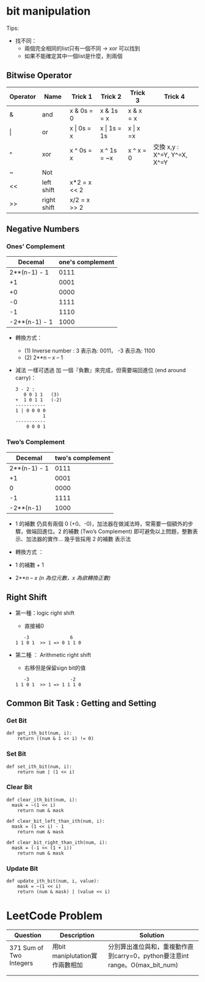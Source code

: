 

# bit manipulation

Tips:
* 找不同：
    * 兩個完全相同的list只有一個不同 -> xor 可以找到
    * 如果不能確定其中一個list是什麼，則兩個
    
    


## Bitwise Operator
|Operator |Name|Trick 1|Trick 2|Trick 3|Trick 4|
|:----|--------|-----|-----|-----|-----|
|&|and|x & 0s = 0|x & 1s = x|x & x = x||
| \| |or      |x \| 0s = x|x \| 1s = 1s|x \| x =x||
|^|xor|x ^ 0s = x|x ^ 1s = ~x|x ^ x = 0|交換 x,y : X^=Y, Y^=X, X^=Y|
| ~        | Not         |             |              |           ||
| <<       | left shift  |x*2 = x << 2||||
| >>       | right shift | x/2 = x >> 2 |              |           ||



## Negative Numbers

### Ones’ Complement

| Decemal       | one's complement |
| ------------- | ---------------- |
| 2**(n-1) - 1  | 0111             |
| +1            | 0001             |
| +0            | 0000             |
| -0            | 1111             |
| -1            | 1110             |
| -2**(n-1) - 1 | 1000             |

* 轉換方式：

  * (1) Inverse number : 3 表示為: 0011， -3 表示為: 1100
  * (2)  2**n – x – 1

* 減法 一樣可透過 加 一個『負數』來完成，但需要端回進位 (end around carry)：

  ```
  3 - 2 :
     0 0 1 1   (3)
  +  1 0 1 1   (-2)
  -----------
  1 | 0 0 0 0
            1
  -----------
      0 0 0 1
  ```

### Two’s Complement

| Decemal      | two's complement |
| ------------ | ---------------- |
| 2**(n-1) - 1 | 0111             |
| +1           | 0001             |
| 0            | 0000             |
| -1           | 1111             |
| -2**(n-1)    | 1000             |

* 1 的補數 仍具有兩個 0 (+0、-0)，加法器在做減法時，常需要一個額外的步驟，做端回進位。2 的補數 (Two’s Complement) 即可避免以上問題，整數表示、加法器的實作… 幾乎皆採用 2 的補數 表示法

*  轉換方式 ：

  * 1 的補數 + 1

  *  2***n – x (n 為位元數，x 為欲轉換正數)*

    

## Right Shift

* 第一種：logic right shift

  * 直接補0

  ```
     -3               6
  1 1 0 1  >> 1 => 0 1 1 0
  ```

* 第二種 ： Arithmetic right shift

  * 右移但是保留sign bit的值

  ```
     -3               -2
  1 1 0 1  >> 1 => 1 1 1 0
  ```



## Common Bit Task : Getting and Setting

### Get Bit

```
def get_ith_bit(num, i):
	return ((num & 1 << i) != 0)
```

### Set Bit

```
def set_ith_bit(num, i):
	return num | (1 << i)
```

### Clear Bit

```
def clear_ith_bit(num, i):
  mask = ~(1 << i)
	return num & mask

def clear_bit_left_than_ith(num, i):
  mask = (1 << i) - 1
	return num & mask
	
def clear_bit_right_than_ith(num, i):
  mask = (-1 << (1 + i))
	return num & mask
```

### Update Bit

```
def update_ith_bit(num, i, value):
    mask = ~(1 << i)
    return (num & mask) | (value << i)
```



# LeetCode Problem

| Question                | Description                     | Solution                                                     |
| ----------------------- | ------------------------------- | ------------------------------------------------------------ |
| 371 Sum of Two Integers | 用bit maniplutation實作兩數相加 | 分別算出進位與和，重複動作直到carry=0，python要注意int range。O(max_bit_num) |
|                         |                                 |                                                              |
|                         |                                 |                                                              |